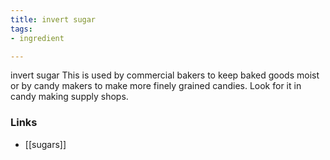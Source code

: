 ```yaml
---
title: invert sugar
tags:
- ingredient

---
```

invert sugar This is used by commercial bakers to keep baked goods moist or by candy makers to make more finely grained candies. Look for it in candy making supply shops.

### Links

* [[sugars]]
